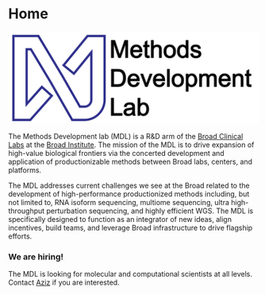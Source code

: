 # Home

![MDL_logo](img/MDL_logo.png)
    
The Methods Development lab (MDL) is a R&D arm of the [Broad Clinical Labs](https://broadclinicallabs.org/) at the [Broad Institute](https://www.broadinstitute.org). The mission of the MDL is to drive expansion of high-value biological frontiers via the concerted development and application of productionizable methods between Broad labs, centers, and platforms.

The MDL addresses current challenges we see at the Broad related to the development of high-performance productionized methods including, but not limited to, RNA isoform sequencing, multiome sequencing, ultra high-throughput perturbation sequencing, and highly efficient WGS. The MDL is specifically designed to function as an integrator of new ideas, align incentives, build teams, and leverage Broad infrastructure to drive flagship efforts.

### We are hiring!

The MDL is looking for molecular and computational scientists at all levels. Contact [Aziz](team.md) if you are interested.
